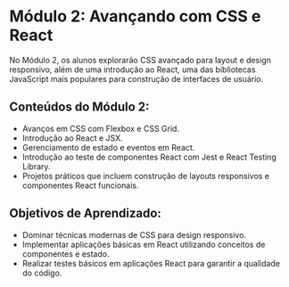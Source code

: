 # Módulo 2: Avançando com CSS e React

No Módulo 2, os alunos explorarão CSS avançado para layout e design responsivo, além de uma introdução ao React, uma das bibliotecas JavaScript mais populares para construção de interfaces de usuário.

## Conteúdos do Módulo 2:
- Avanços em CSS com Flexbox e CSS Grid.
- Introdução ao React e JSX.
- Gerenciamento de estado e eventos em React.
- Introdução ao teste de componentes React com Jest e React Testing Library.
- Projetos práticos que incluem construção de layouts responsivos e componentes React funcionais.

## Objetivos de Aprendizado:
- Dominar técnicas modernas de CSS para design responsivo.
- Implementar aplicações básicas em React utilizando conceitos de componentes e estado.
- Realizar testes básicos em aplicações React para garantir a qualidade do código.
